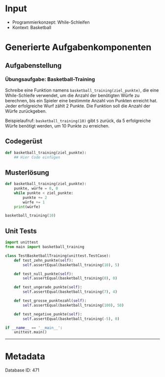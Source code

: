 # Input
- Programmierkonzept: While-Schleifen
- Kontext: Basketball

# Generierte Aufgabenkomponenten
## Aufgabenstellung
### Übungsaufgabe: Basketball-Training

Schreibe eine Funktion namens `basketball_training(ziel_punkte)`, die eine While-Schleife verwendet, um die Anzahl der benötigten Würfe zu berechnen, bis ein Spieler eine bestimmte Anzahl von Punkten erreicht hat. Jeder erfolgreiche Wurf zählt 2 Punkte. Die Funktion soll die Anzahl der Würfe zurückgeben.

Beispielaufruf: `basketball_training(10)` gibt `5` zurück, da 5 erfolgreiche Würfe benötigt werden, um 10 Punkte zu erreichen.

## Codegerüst
```python
def basketball_training(ziel_punkte):
    ## Hier Code einfügen
```

## Musterlösung
```python
def basketball_training(ziel_punkte):
    punkte, würfe = 0, 0
    while punkte < ziel_punkte:
        punkte += 2
        würfe += 1
    print(würfe)

basketball_training(10)
```

## Unit Tests
```python
import unittest
from main import basketball_training

class TestBasketballTraining(unittest.TestCase):
    def test_zehn_punkte(self):
        self.assertEqual(basketball_training(10), 5)

    def test_null_punkte(self):
        self.assertEqual(basketball_training(0), 0)

    def test_ungerade_punkte(self):
        self.assertEqual(basketball_training(7), 4)

    def test_grosse_punktezahl(self):
        self.assertEqual(basketball_training(100), 50)

    def test_negative_punkte(self):
        self.assertEqual(basketball_training(-5), 0)

if __name__ == '__main__':
    unittest.main()
```
___
# Metadata
Database ID: 471
